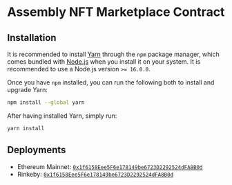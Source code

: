 # Assembly NFT Marketplace Contract

## Installation

It is recommended to install [Yarn](https://classic.yarnpkg.com) through the `npm` package manager, which comes bundled with [Node.js](https://nodejs.org) when you install it on your system. It is recommended to use a Node.js version `>= 16.0.0`.

Once you have `npm` installed, you can run the following both to install and upgrade Yarn:

```bash
npm install --global yarn
```

After having installed Yarn, simply run:

```bash
yarn install
```

## Deployments
- Ethereum Mainnet: [`0x1f6158Eee5F6e178149be6723D2292524dFA8B0d`](https://etherscan.io/address/0x1f6158eee5f6e178149be6723d2292524dfa8b0d)
- Rinkeby: [`0x1f6158Eee5F6e178149be6723D2292524dFA8B0d`](https://rinkeby.etherscan.io/address/0x1f6158Eee5F6e178149be6723D2292524dFA8B0d)

